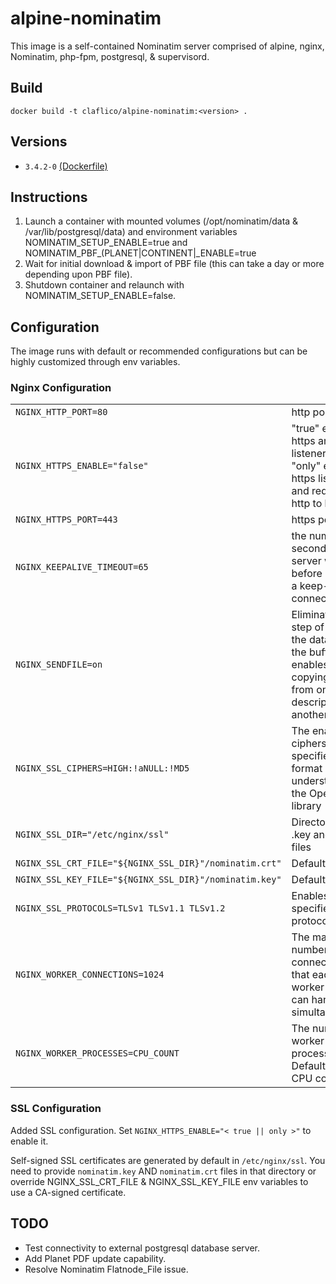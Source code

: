 alpine-nominatim
==============

This image is a self-contained Nominatim server comprised of alpine, nginx, Nominatim, php-fpm, postgresql, & supervisord.

## Build

```
docker build -t claflico/alpine-nominatim:<version> .
```

## Versions

- `3.4.2-0` [(Dockerfile)](https://github.com/claflico/alpine-nominatim/blob/3.4.2-0/Dockerfile)

## Instructions

1. Launch a container with mounted volumes (/opt/nominatim/data & /var/lib/postgresql/data) and environment variables NOMINATIM_SETUP_ENABLE=true and NOMINATIM_PBF_(PLANET|CONTINENT|_ENABLE=true
2. Wait for initial download & import of PBF file (this can take a day or more depending upon PBF file).
3. Shutdown container and relaunch with NOMINATIM_SETUP_ENABLE=false.

## Configuration

The image runs with default or recommended configurations but can be highly customized through env variables.

### Nginx Configuration

|                                                        |                                                                                                                             |
|--------------------------------------------------------|-----------------------------------------------------------------------------------------------------------------------------|
| `NGINX_HTTP_PORT=80`                                   | http port                                                                                                                   |
| `NGINX_HTTPS_ENABLE="false"`                           | "true" enables https and http listeners. "only" enables https listener and redirect http to https.                          |
| `NGINX_HTTPS_PORT=443`                                 | https port                                                                                                                  |
| `NGINX_KEEPALIVE_TIMEOUT=65`                           | the number of seconds the server will wait before closing a keep-alive connection                                           |
| `NGINX_SENDFILE=on`                                    | Eliminates the step of copying the data into the buffer and enables direct copying data from one file descriptor to another |
| `NGINX_SSL_CIPHERS=HIGH:!aNULL:!MD5`                   | The enabled ciphers specified in the format understood by the OpenSSL library                                               |
| `NGINX_SSL_DIR="/etc/nginx/ssl"`                       | Directory to .key and .crt files                                                                                            |      
| `NGINX_SSL_CRT_FILE="${NGINX_SSL_DIR}"/nominatim.crt"` | Default crt file.                                                                                                           |
| `NGINX_SSL_KEY_FILE="${NGINX_SSL_DIR}"/nominatim.key"` | Default key file.                                                                                                           |
| `NGINX_SSL_PROTOCOLS=TLSv1 TLSv1.1 TLSv1.2`            | Enables the specified protocols.                                                                                            |
| `NGINX_WORKER_CONNECTIONS=1024`                        | The maximum number of connections that each worker process can handle simultaneously.                                       |
| `NGINX_WORKER_PROCESSES=CPU_COUNT`                     | The number of worker processes. Defaults to CPU count.                                                                      |

### SSL Configuration

Added SSL configuration. Set `NGINX_HTTPS_ENABLE="< true || only >"` to enable it.

Self-signed SSL certificates are generated by default in `/etc/nginx/ssl`.
You need to provide `nominatim.key` AND `nominatim.crt` files in that directory or override NGINX_SSL_CRT_FILE & NGINX_SSL_KEY_FILE env variables to use a CA-signed certificate.

## TODO

- Test connectivity to external postgresql database server.
- Add Planet PDF update capability.
- Resolve Nominatim Flatnode_File issue.